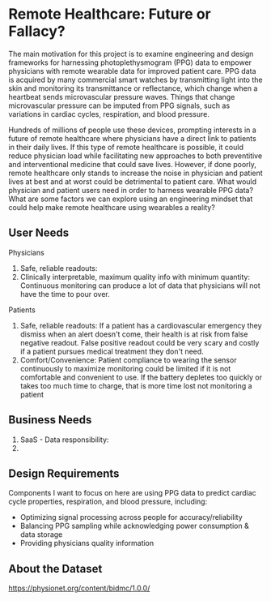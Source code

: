 # Remote Healthcare: Future or Fallacy?

The main motivation for this project is to examine engineering and design frameworks for harnessing photoplethysmogram (PPG) data to empower physicians with remote wearable data for improved patient care. PPG data is acquired by many commercial smart watches by transmitting light into the skin and monitoring its transmittance or reflectance, which change when a heartbeat sends microvascular pressure waves. Things that change microvascular pressure can be imputed from PPG signals, such as variations in cardiac cycles, respiration, and blood pressure. 

Hundreds of millions of people use these devices, prompting interests in a future of remote healthcare where physicians have a direct link to patients in their daily lives. If this type of remote healthcare is possible, it could reduce physician load while facilitating new approaches to both preventitive and interventional medicine that could save lives. However, if done poorly, remote healthcare only stands to increase the noise in physician and patient lives at best and at worst could be detrimental to patient care. What would physician and patient users need in order to harness wearable PPG data? What are some factors we can explore using an engineering mindset that could help make remote healthcare using wearables a reality?

## User Needs
Physicians
1. Safe, reliable readouts: 
3. Clinically interpretable, maximum quality info with minimum quantity: Continuous monitoring can produce a lot of data that physicians will not have the time to pour over.

Patients
1. Safe, reliable readouts: If a patient has a cardiovascular emergency they dismiss when an alert doesn't come, their health is at risk from false negative readout. False positive readout could be very scary and costly if a patient pursues medical treatment they don't need.
2. Comfort/Convenience: Patient compliance to wearing the sensor continuously to maximize monitoring could be limited if it is not comfortable and convenient to use. If the battery depletes too quickly or takes too much time to charge, that is more time lost not monitoring a patient

## Business Needs
1. SaaS - Data responsibility:
2. 

## Design Requirements
Components I want to focus on here are using PPG data to predict cardiac cycle properties, respiration, and blood pressure, including:
- Optimizing signal processing across people for accuracy/reliability
- Balancing PPG sampling while acknowledging power consumption & data storage
- Providing physicians quality information

## About the Dataset
https://physionet.org/content/bidmc/1.0.0/

